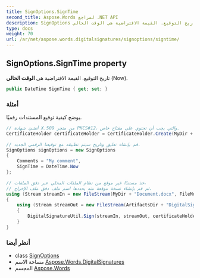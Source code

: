 ```yaml
---
title: SignOptions.SignTime
second_title: Aspose.Words لمراجع .NET API
description: SignOptions ملكية. تاريخ التوقيع. القيمة الافتراضية هي الوقت الحالي Now.
type: docs
weight: 70
url: /ar/net/aspose.words.digitalsignatures/signoptions/signtime/
---
```

## SignOptions.SignTime property

تاريخ التوقيع. القيمة الافتراضية هي **الوقت الحالي** (Now).

```csharp
public DateTime SignTime { get; set; }
```

### أمثلة

يوضح كيفية توقيع المستندات رقميًا.

```csharp
// أنشئ شهادة X.509 من متجر PKCS#12، والتي يجب أن تحتوي على مفتاح خاص.
CertificateHolder certificateHolder = CertificateHolder.Create(MyDir + "morzal.pfx", "aw");

// قم بإنشاء تعليق وتاريخ سيتم تطبيقه مع توقيعنا الرقمي الجديد.
SignOptions signOptions = new SignOptions
{
    Comments = "My comment", 
    SignTime = DateTime.Now
};

// خذ مستندًا غير موقع من نظام الملفات المحلي عبر دفق الملفات،
// ثم قم بإنشاء نسخة موقعة منه يحددها اسم ملف دفق ملف الإخراج.
using (Stream streamIn = new FileStream(MyDir + "Document.docx", FileMode.Open))
{
    using (Stream streamOut = new FileStream(ArtifactsDir + "DigitalSignatureUtil.SignDocument.docx", FileMode.OpenOrCreate))
    {
        DigitalSignatureUtil.Sign(streamIn, streamOut, certificateHolder, signOptions);
    }
}
```

### أنظر أيضا

* class [SignOptions](../)
* مساحة الاسم [Aspose.Words.DigitalSignatures](../../signoptions/)
* المجسم [Aspose.Words](../../../)



